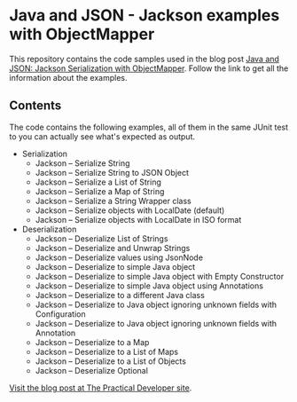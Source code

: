 # Java and JSON - Jackson examples with ObjectMapper

This repository contains the code samples used in the blog post [Java and JSON: Jackson Serialization with ObjectMapper](https://thepracticaldeveloper.com/2018/07/31/java-and-json-jackson-serialization-with-objectmapper/).
Follow the link to get all the information about the examples.

## Contents

The code contains the following examples, all of them in the same JUnit test to you can actually see what's expected as output.

* Serialization
  * Jackson – Serialize String
  * Jackson – Serialize String to JSON Object
  * Jackson – Serialize a List of String
  * Jackson – Serialize a Map of String
  * Jackson – Serialize a String Wrapper class
  * Jackson – Serialize objects with LocalDate (default)
  * Jackson – Serialize objects with LocalDate in ISO format
* Deserialization
  * Jackson – Deserialize List of Strings
  * Jackson – Deserialize and Unwrap Strings
  * Jackson – Deserialize values using JsonNode
  * Jackson – Deserialize to simple Java object
  * Jackson – Deserialize to simple Java object with Empty Constructor
  * Jackson – Deserialize to simple Java object using Annotations
  * Jackson – Deserialize to a different Java class
  * Jackson – Deserialize to Java object ignoring unknown fields with Configuration
  * Jackson – Deserialize to Java object ignoring unknown fields with Annotation
  * Jackson – Deserialize to a Map
  * Jackson – Deserialize to a List of Maps
  * Jackson – Deserialize to a List of Objects
  * Jackson – Deserialize Optional
  
[Visit the blog post at The Practical Developer site](https://thepracticaldeveloper.com/2018/07/31/java-and-json-jackson-serialization-with-objectmapper/).
